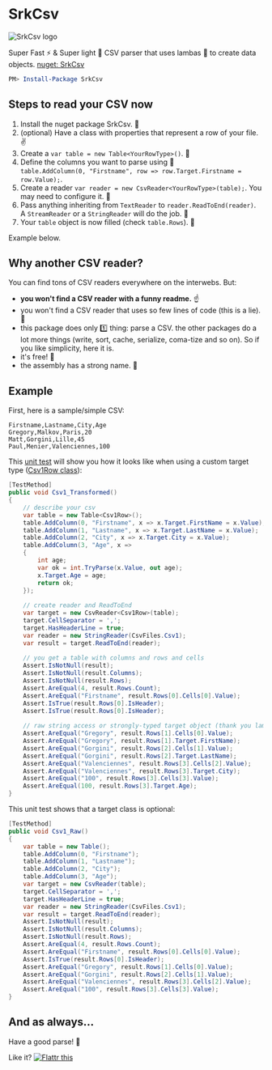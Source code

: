 # SrkCsv

![SrkCsv logo](https://raw.githubusercontent.com/sandrock/SrkCsv/master/res/logo-64.png)

Super Fast :zap: & Super light :candy: CSV parser that uses lambas :pizza: to create data objects. [nuget: SrkCsv](https://www.nuget.org/packages/SrkCsv/)

```powershell
PM> Install-Package SrkCsv
```

Steps to read your CSV now
---------------------------

1. Install the nuget package SrkCsv. :balloon:
2. (optional) Have a class with properties that represent a row of your file. :v:
3. Create a `var table = new Table<YourRowType>()`.  :seedling:
4. Define the columns you want to parse using :eyes:  
`table.AddColumn(0, "Firstname", row => row.Target.Firstname = row.Value);`.
5. Create a reader `var reader = new CsvReader<YourRowType>(table);`. You may need to configure it. :wrench:
6. Pass anything inheriting from `TextReader` to `reader.ReadToEnd(reader)`.  
A `StreamReader` or a `StringReader` will do the job. :floppy_disk:
7. Your `table` object is now filled (check `table.Rows`).  :clap:

Example below. 


Why another CSV reader?
------------------------

You can find tons of CSV readers everywhere on the interwebs. But:

- **you won't find a CSV reader with a funny readme.**  :point_up:
- you won't find a CSV reader that uses so few lines of code (this is a lie).  :speak_no_evil:
- this package does only :one: thing: parse a CSV. the other packages do a lot more things (write, sort, cache, serialize, coma-tize and so on). So if you like simplicity, here it is.
- it's free!  :beer:
- the assembly has a strong name.  :cake:


Example
--------

First, here is a sample/simple CSV:

```
Firstname,Lastname,City,Age
Gregory,Malkov,Paris,20
Matt,Gorgini,Lille,45
Paul,Menier,Valenciennes,100
```

This [unit test](https://github.com/sandrock/SrkCsv/blob/master/src/SrkCsv.UnitTests/CsvReaderTests.cs) will show you how it looks like when using a custom target type ([Csv1Row class](https://github.com/sandrock/SrkCsv/blob/master/src/SrkCsv.UnitTests/Csv1Row.cs)):

```csharp
[TestMethod]
public void Csv1_Transformed()
{
    // describe your csv
    var table = new Table<Csv1Row>();
    table.AddColumn(0, "Firstname", x => x.Target.FirstName = x.Value);
    table.AddColumn(1, "Lastname", x => x.Target.LastName = x.Value);
    table.AddColumn(2, "City", x => x.Target.City = x.Value);
    table.AddColumn(3, "Age", x =>
    {
        int age;
        var ok = int.TryParse(x.Value, out age);
        x.Target.Age = age;
        return ok;
    });
    
    // create reader and ReadToEnd
    var target = new CsvReader<Csv1Row>(table);
    target.CellSeparator = ',';
    target.HasHeaderLine = true;
    var reader = new StringReader(CsvFiles.Csv1);
    var result = target.ReadToEnd(reader);
    
    // you get a table with columns and rows and cells
    Assert.IsNotNull(result);
    Assert.IsNotNull(result.Columns);
    Assert.IsNotNull(result.Rows);
    Assert.AreEqual(4, result.Rows.Count);
    Assert.AreEqual("Firstname", result.Rows[0].Cells[0].Value);
    Assert.IsTrue(result.Rows[0].IsHeader);
    Assert.IsTrue(result.Rows[0].IsHeader);
    
    // raw string access or strongly-typed target object (thank you lambdas!)
    Assert.AreEqual("Gregory", result.Rows[1].Cells[0].Value);
    Assert.AreEqual("Gregory", result.Rows[1].Target.FirstName);
    Assert.AreEqual("Gorgini", result.Rows[2].Cells[1].Value);
    Assert.AreEqual("Gorgini", result.Rows[2].Target.LastName);
    Assert.AreEqual("Valenciennes", result.Rows[3].Cells[2].Value);
    Assert.AreEqual("Valenciennes", result.Rows[3].Target.City);
    Assert.AreEqual("100", result.Rows[3].Cells[3].Value);
    Assert.AreEqual(100, result.Rows[3].Target.Age);
}
```

This unit test shows that a target class is optional:

```csharp
[TestMethod]
public void Csv1_Raw()
{
    var table = new Table();
    table.AddColumn(0, "Firstname");
    table.AddColumn(1, "Lastname");
    table.AddColumn(2, "City");
    table.AddColumn(3, "Age");
    var target = new CsvReader(table);
    target.CellSeparator = ',';
    target.HasHeaderLine = true;
    var reader = new StringReader(CsvFiles.Csv1);
    var result = target.ReadToEnd(reader);
    Assert.IsNotNull(result);
    Assert.IsNotNull(result.Columns);
    Assert.IsNotNull(result.Rows);
    Assert.AreEqual(4, result.Rows.Count);
    Assert.AreEqual("Firstname", result.Rows[0].Cells[0].Value);
    Assert.IsTrue(result.Rows[0].IsHeader);
    Assert.AreEqual("Gregory", result.Rows[1].Cells[0].Value);
    Assert.AreEqual("Gorgini", result.Rows[2].Cells[1].Value);
    Assert.AreEqual("Valenciennes", result.Rows[3].Cells[2].Value);
    Assert.AreEqual("100", result.Rows[3].Cells[3].Value);
}
```

And as always...
-----------------

Have a good parse!  :running:

Like it? [![Flattr this](https://button.flattr.com/flattr-badge-large.png)](https://flattr.com/submit/auto?fid=m15yq1&url=https%3A%2F%2Fgithub.com%2Fsandrock%2FSrkCsv)

